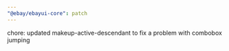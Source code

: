 ```yaml
---
"@ebay/ebayui-core": patch
---
```


chore: updated makeup-active-descendant to fix a problem with combobox jumping

